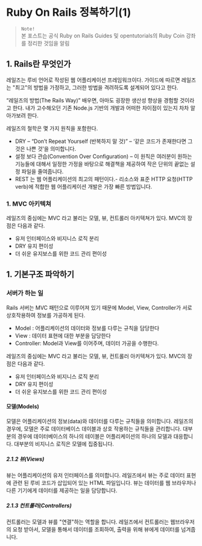 # Ruby On Rails 정복하기(1)
> `Note!`  
> 본 포스트는 공식 Ruby on Rails Guides 및 opentutorials의 Ruby Coin 강좌를 정리한 것임을 알림

## 1. Rails란 무엇인가
레일즈는 루비 언어로 작성된 웹 어플리케이션 프레임워크이다.  가이드에 따르면 레일즈는 "최고"의 방법을 가정하고, 그러한 방법을 격려하도록 설계되어 있다고 한다. 

“레일즈의 방법(The Rails Way)” 배우면, 아마도 굉장한 생산성 향상을 경험할 것이라고 한다. 내가 고수해오던 기존 Node.js 기반의 개발과 어떠한 차이점이 있는지 차차 알아가보려 한다.

레일즈의 철학은 몇 가지 원칙을 포함한다.

-   DRY  – “Don’t Repeat Yourself (반복하지 말 것)” – ‘같은 코드가 존재한다면 그것은 나쁜 것’을 의미합니다.
-   설정 보다 관습(Convention Over Configuration) – 이 원칙은 여러분이 원하는 기능들에 대해서 일정한 가정을 바탕으로 해결책을 제공하여 작은 단위의 끝없는 설정 파일을 줄여줍니다.
-   REST  는 웹 어플리케이션의 최고의 패턴이다.- 리소스와 표준  HTTP  요청(HTTP  verb)에 적합한 웹 어플리케이션 개발은 가장 빠른 방법입니다.

### 1. MVC  아키텍쳐
레일즈의 중심에는  MVC  라고 불리는 모델, 뷰, 컨트롤러 아키텍쳐가 있다. MVC의 장점은 다음과 같다.

-   유저 인터페이스와 비지니스 로직 분리
-   DRY  유지 편이성
-   더 쉬운 유지보스를 위한 코드 관리 편이성

## 1. 기본구조 파악하기
### 서버가 하는 일
Rails 서버는 MVC 패턴으로 이루어져 있기 때문에 Model, View, Controller가 서로 상호작용하여 정보를 가공하게 된다.

-   Model : 어플리케이션의 데이터와 정보를 다루는 규칙을 담당한다
-   View : 데이터 표현에 대한 부분을 담당한다
-   Controller: Model과 View를 이어주며, 데이터 가공을 수행한다.

레일즈의 중심에는  MVC  라고 불리는 모델, 뷰, 컨트롤러 아키텍쳐가 있다. MVC의 장점은 다음과 같다.

-   유저 인터페이스와 비지니스 로직 분리
-   DRY  유지 편이성
-   더 쉬운 유지보스를 위한 코드 관리 편이성

#### 모델(Models)

모델은 어플리케이션의 정보(data)와 데이터를 다루는 규칙들을 의미합니다. 레일즈의 경우에, 모델은 주로 데이터베이스 데이블과 상호 작용하는 규칙들을 관리합니다. 대부분의 경우에 데이터베이스의 하나의 테이블은 어플리케이션의 하나의 모델과 대응합니다. 대부분의 비지니스 로직은 모델에 집중됩니다.

##### 2.1.2 뷰(Views)

뷰는 어플리케이션의 유저 인터페이스를 의미합니다. 레일즈에서 뷰는 주로 데이터 표현에 관련 된 루비 코드가 삽입되어 있는  HTML  파일입니다. 뷰는 데이터를 웹 브라우저나 다른 기기에게 데이터를 제공하는 일을 담당합니다.

##### 2.1.3 컨트롤러(Controllers)

컨트롤러는 모델과 뷰를 "연결"하는 역할을 합니다. 레일즈에서 컨트롤러는 웹브라우저의 요청 받아서, 모델을 통해서 데이터를 조회하여, 출력을 위해 뷰에게 데이터를 넘겨줍니다.
<!--stackedit_data:
eyJoaXN0b3J5IjpbLTg1NzI3MjE4OCwtODIzMjM5MjI4XX0=
-->